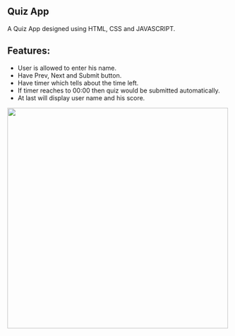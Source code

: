 ## Quiz App
A Quiz App  designed using HTML, CSS and JAVASCRIPT.

Features:
---------
  * User is allowed to enter his name.
  * Have Prev, Next and Submit button.
  * Have timer which tells about the time left.
  * If timer reaches to 00:00 then quiz would be submitted automatically.
  * At last will display user name and his score.

<img src="quizapp.gif" width=500px height=500px />
